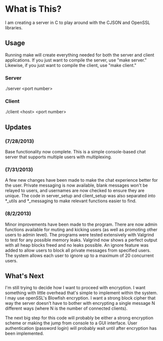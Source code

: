 What is This?
=============

I am creating a server in C to play around with the CJSON and OpenSSL libraries.

Usage
-----
Running make will create everything needed for both the server and client applications.  If you just want to compile the server, use "make server."  Likewise, if you just want to compile the client, use "make client."

### Server
./server  &lt;port number>

### Client
./client  &lt;host>  &lt;port number>


Updates
-------

### (7/28/2013)
Base functionality now complete.  This is a simple console-based chat server that supports multiple users with multiplexing.

### (7/31/2013)
A few new changes have been made to make the chat experience better for the user.  Private messaging is now available, blank messages won't be relayed to users, and usernames are now checked to ensure they are unique.  The code in server_setup and client_setup was also separated into *_utils and *_messaging to make relevant functions easier to find.

### (8/2/2013)
Minor improvements have been made to the program.  There are now admin functions available for muting and kicking users (as well as promoting other users to admin level).  The programs were tested extensively with Valgrind to test for any possible memory leaks.  Valgrind now shows a perfect output with all heap blocks freed and no leaks possible.  An ignore feature was added to allow users to block all private messages from specified users.  The system allows each user to ignore up to a maximum of 20 concurrent users.


What's Next
-----------

I'm still trying to decide how I want to proceed with encryption.  I want something with little overhead that's simple to implement within the system.  I may use openSSL's Blowfish encryption.  I want a strong block cipher that way the server doesn't have to bother with encrypting a single message N different ways (where N is the number of connected clients).

The next big step for this code will probably be either a strong encryption scheme or making the jump from console to a GUI interface.  User authentication (password login) will probably wait until after encryption has been implemented.
